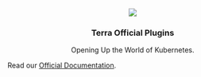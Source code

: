 <br />
<p align="center">
    <img src="docs/assets/logos/terra-color-W.png"/>
    <h3 align="center">Terra Official Plugins</h3>
    <p align="center">
        Opening Up the World of Kubernetes.
    </p>
</p>

Read our [Official Documentation](https://juno-fx.github.io/Terra-Official-Plugins/).

